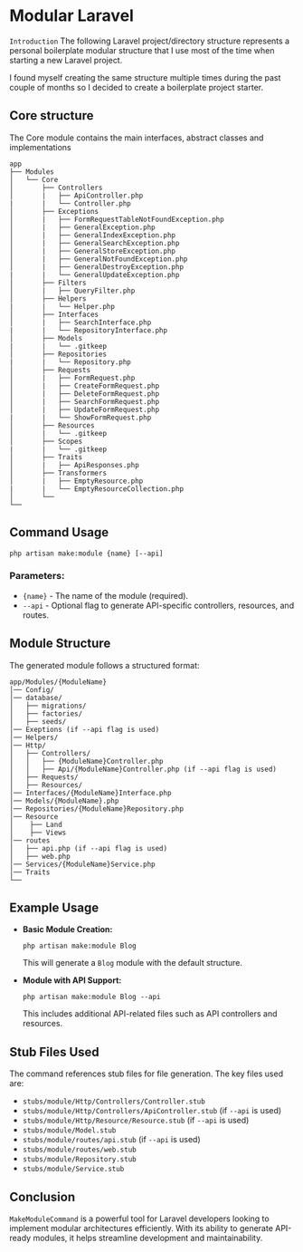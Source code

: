 # Modular Laravel

`Introduction`
The following Laravel project/directory structure represents a personal boilerplate modular structure that I use most of the time when starting a new Laravel project.

I found myself creating the same structure multiple times during the past couple of months so I decided to create a boilerplate project starter.

## Core structure

The Core module contains the main interfaces, abstract classes and implementations

```
app
├── Modules
│   └── Core
│       ├── Controllers
│       |   ├── ApiController.php
|       |   └── Controller.php
│       ├── Exceptions
│       |   ├── FormRequestTableNotFoundException.php
│       |   ├── GeneralException.php
│       |   ├── GeneralIndexException.php
│       |   ├── GeneralSearchException.php
│       |   ├── GeneralStoreException.php
│       |   ├── GeneralNotFoundException.php
│       |   ├── GeneralDestroyException.php
|       |   └── GeneralUpdateException.php
│       ├── Filters
│       |   ├── QueryFilter.php
│       ├── Helpers
|       |   └── Helper.php
│       ├── Interfaces
│       |   ├── SearchInterface.php
|       |   └── RepositoryInterface.php
│       ├── Models
|       |   └── .gitkeep
│       ├── Repositories
|       |   └── Repository.php
│       ├── Requests
│       |   ├── FormRequest.php
│       |   ├── CreateFormRequest.php
│       |   ├── DeleteFormRequest.php
│       |   ├── SearchFormRequest.php
│       |   ├── UpdateFormRequest.php
|       |   └── ShowFormRequest.php
│       ├── Resources
│       |   └── .gitkeep 
│       ├── Scopes
|       |   └── .gitkeep
│       ├── Traits
│       |   ├── ApiResponses.php
│       ├── Transformers
│       |   ├── EmptyResource.php
|       |   └── EmptyResourceCollection.php
│       └── 
└── 
```
## Command Usage
```
php artisan make:module {name} [--api]
```

### Parameters:
- `{name}` - The name of the module (required).
- `--api` - Optional flag to generate API-specific controllers, resources, and routes.

## Module Structure
The generated module follows a structured format:
```
app/Modules/{ModuleName}
│── Config/
│── database/
│   ├── migrations/
│   ├── factories/
│   ├── seeds/
│── Exeptions (if --api flag is used)
│── Helpers/
│── Http/
│   ├── Controllers/
│   │   ├── {ModuleName}Controller.php
│   │   ├── Api/{ModuleName}Controller.php (if --api flag is used)
│   ├── Requests/
│   ├── Resources/
│── Interfaces/{ModuleName}Interface.php
│── Models/{ModuleName}.php
│── Repositories/{ModuleName}Repository.php
│── Resource
│    ├── Land
│    ├── Views
│── routes
│   ├── api.php (if --api flag is used)
│   ├── web.php
│── Services/{ModuleName}Service.php
│── Traits
└── 
```

## Example Usage
- **Basic Module Creation:**
  ```
  php artisan make:module Blog
  ```
  This will generate a `Blog` module with the default structure.

- **Module with API Support:**
  ```
  php artisan make:module Blog --api
  ```
  This includes additional API-related files such as API controllers and resources.

## Stub Files Used
The command references stub files for file generation. The key files used are:
- `stubs/module/Http/Controllers/Controller.stub`
- `stubs/module/Http/Controllers/ApiController.stub` (if `--api` is used)
- `stubs/module/Http/Resource/Resource.stub` (if `--api` is used)
- `stubs/module/Model.stub`
- `stubs/module/routes/api.stub` (if `--api` is used)
- `stubs/module/routes/web.stub`
- `stubs/module/Repository.stub`
- `stubs/module/Service.stub`

## Conclusion
`MakeModuleCommand` is a powerful tool for Laravel developers looking to implement modular architectures efficiently. With its ability to generate API-ready modules, it helps streamline development and maintainability.
